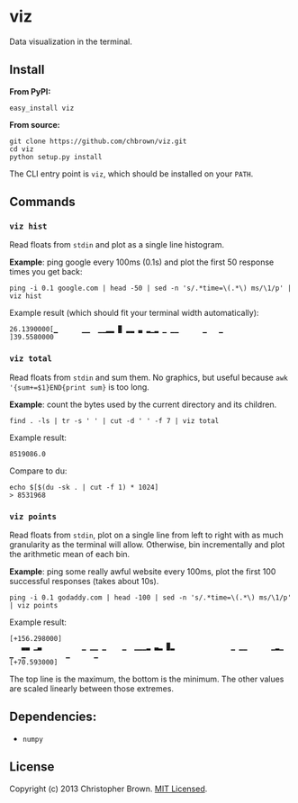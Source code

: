 # viz

Data visualization in the terminal.


## Install

**From PyPI:**

    easy_install viz

**From source:**

    git clone https://github.com/chbrown/viz.git
    cd viz
    python setup.py install

The CLI entry point is `viz`, which should be installed on your `PATH`.


## Commands

### `viz hist`

Read floats from `stdin` and plot as a single line histogram.

**Example**: ping google every 100ms (0.1s) and plot the first 50 response times you get back:

    ping -i 0.1 google.com | head -50 | sed -n 's/.*time=\(.*\) ms/\1/p' | viz hist

Example result (which should fit your terminal width automatically):

    26.1390000[▁      ▁▁  ▁▁▂▂ ▉ ▂▂ ▃ ▂▁▂ ▁ ▁▁      ▁   ▁                                    ]39.5580000


### `viz total`

Read floats from `stdin` and sum them.
No graphics, but useful because `awk '{sum+=$1}END{print sum}` is too long.

**Example**: count the bytes used by the current directory and its children.

    find . -ls | tr -s ' ' | cut -d ' ' -f 7 | viz total

Example result:

    8519086.0

Compare to du:

    echo $[$(du -sk . | cut -f 1) * 1024]
    > 8531968


### `viz points`

Read floats from `stdin`, plot on a single line from left to right with as much granularity as the terminal will allow. Otherwise, bin incrementally and plot the arithmetic mean of each bin.

**Example**: ping some really awful website every 100ms, plot the first 100 successful responses (takes about 10s).

    ping -i 0.1 godaddy.com | head -100 | sed -n 's/.*time=\(.*\) ms/\1/p' | viz points

Example result:

    [+156.298000]
       ▃▃ ▁▃          ▁ ▁▁ ▁    ▁  ▁▁▁▂ ▃▂ ▉▂              ▁ ▁▁      ▁▂▁       ▁  ▁          ▁      ▁
    [+70.593000]

The top line is the maximum, the bottom is the minimum. The other values are scaled linearly between those extremes.


## Dependencies:

* `numpy`


## License

Copyright (c) 2013 Christopher Brown. [MIT Licensed](https://raw.github.com/chbrown/viz/master/LICENSE).
